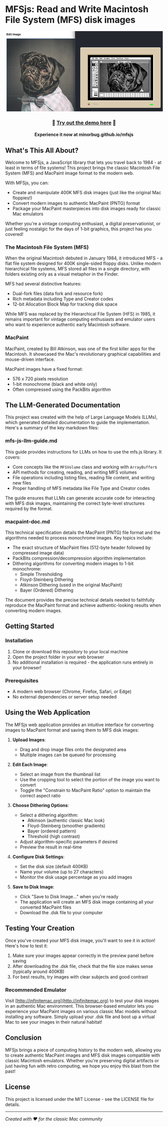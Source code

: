 # MFSjs: Read and Write Macintosh File System (MFS) disk images

![mfsjs header image](./mfsjs.png)
<div align="center">

### 🚀 **[Try out the demo here](https://minorbug.github.io/mfsjs/index.html)** 🚀
#### Experience it now at minorbug.github.io/mfsjs

</div>


## What's This All About?

Welcome to MFSjs, a JavaScript library that lets you travel back to 1984 - at least in terms of file systems! This project brings the classic Macintosh File System (MFS) and MacPaint image format to the modern web.

With MFSjs, you can:
- Create and manipulate 400K MFS disk images (just like the original Mac floppies!)
- Convert modern images to authentic MacPaint (PNTG) format
- Package your MacPaint masterpieces into disk images ready for classic Mac emulators

Whether you're a vintage computing enthusiast, a digital preservationist, or just feeling nostalgic for the days of 1-bit graphics, this project has you covered!

### The Macintosh File System (MFS)

When the original Macintosh debuted in January 1984, it introduced MFS - a flat file system designed for 400K single-sided floppy disks. Unlike modern hierarchical file systems, MFS stored all files in a single directory, with folders existing only as a visual metaphor in the Finder.

MFS had several distinctive features:
- Dual-fork files (data fork and resource fork)
- Rich metadata including Type and Creator codes
- 12-bit Allocation Block Map for tracking disk space

While MFS was replaced by the Hierarchical File System (HFS) in 1985, it remains important for vintage computing enthusiasts and emulator users who want to experience authentic early Macintosh software.

### MacPaint

MacPaint, created by Bill Atkinson, was one of the first killer apps for the Macintosh. It showcased the Mac's revolutionary graphical capabilities and mouse-driven interface.

MacPaint images have a fixed format:
- 576 x 720 pixels resolution
- 1-bit monochrome (black and white only)
- Often compressed using the PackBits algorithm

## The LLM-Generated Documentation

This project was created with the help of Large Language Models (LLMs), which generated detailed documentation to guide the implementation. Here's a summary of the key markdown files:

### mfs-js-llm-guide.md

This guide provides instructions for LLMs on how to use the mfs.js library. It covers:

- Core concepts like the `MFSVolume` class and working with `ArrayBuffer`s
- API methods for creating, reading, and writing MFS volumes
- File operations including listing files, reading file content, and writing new files
- Proper handling of MFS metadata like File Type and Creator codes

The guide ensures that LLMs can generate accurate code for interacting with MFS disk images, maintaining the correct byte-level structures required by the format.

### macpaint-doc.md

This technical specification details the MacPaint (PNTG) file format and the algorithms needed to process monochrome images. Key topics include:

- The exact structure of MacPaint files (512-byte header followed by compressed image data)
- PackBits compression/decompression algorithm implementation
- Dithering algorithms for converting modern images to 1-bit monochrome:
  - Simple Thresholding
  - Floyd-Steinberg Dithering
  - Atkinson Dithering (used in the original MacPaint)
  - Bayer (Ordered) Dithering

The document provides the precise technical details needed to faithfully reproduce the MacPaint format and achieve authentic-looking results when converting modern images.

## Getting Started

### Installation

1. Clone or download this repository to your local machine
2. Open the project folder in your web browser
3. No additional installation is required - the application runs entirely in your browser!

### Prerequisites

- A modern web browser (Chrome, Firefox, Safari, or Edge)
- No external dependencies or server setup needed

## Using the Web Application

The MFSjs web application provides an intuitive interface for converting images to MacPaint format and saving them to MFS disk images:

1. **Upload Images**:
   - Drag and drop image files onto the designated area
   - Multiple images can be queued for processing

2. **Edit Each Image**:
   - Select an image from the thumbnail list
   - Use the cropping tool to select the portion of the image you want to convert
   - Toggle the "Constrain to MacPaint Ratio" option to maintain the correct aspect ratio

3. **Choose Dithering Options**:
   - Select a dithering algorithm:
     - Atkinson (authentic classic Mac look)
     - Floyd-Steinberg (smoother gradients)
     - Bayer (ordered pattern)
     - Threshold (high contrast)
   - Adjust algorithm-specific parameters if desired
   - Preview the result in real-time

4. **Configure Disk Settings**:
   - Set the disk size (default 400KB)
   - Name your volume (up to 27 characters)
   - Monitor the disk usage percentage as you add images

5. **Save to Disk Image**:
   - Click "Save to Disk Image..." when you're ready
   - The application will create an MFS disk image containing all your converted MacPaint files
   - Download the .dsk file to your computer

## Testing Your Creation

Once you've created your MFS disk image, you'll want to see it in action! Here's how to test it:

1. Make sure your images appear correctly in the preview panel before saving
2. After downloading the .dsk file, check that the file size makes sense (typically around 400KB)
3. For best results, try images with clear subjects and good contrast

### Recommended Emulator

Visit [http://infinitemac.org](http://infinitemac.org) to test your disk images in an authentic Mac environment. This browser-based emulator lets you experience your MacPaint images on various classic Mac models without installing any software. Simply upload your .dsk file and boot up a virtual Mac to see your images in their natural habitat!

## Conclusion

MFSjs brings a piece of computing history to the modern web, allowing you to create authentic MacPaint images and MFS disk images compatible with classic Macintosh emulators. Whether you're preserving digital artifacts or just having fun with retro computing, we hope you enjoy this blast from the past!

## License

This project is licensed under the MIT License - see the LICENSE file for details.

---
*Created with ♥ for the classic Mac community*
